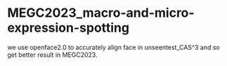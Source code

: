 # MEGC2023_macro-and-micro-expression-spotting
we use openface2.0 to accurately align face in unseentest_CAS^3 and so get better result in MEGC2023.
